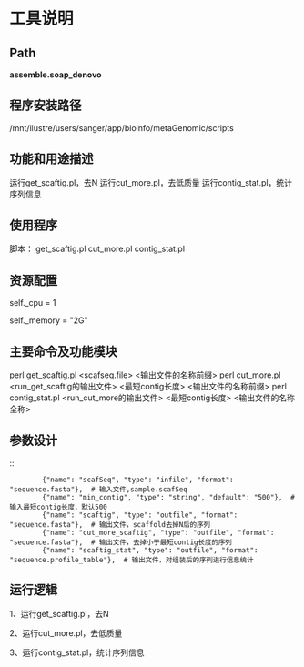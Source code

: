 
工具说明
==========================

Path
-----------

**assemble.soap_denovo**

程序安装路径
-----------------------------------

/mnt/ilustre/users/sanger/app/bioinfo/metaGenomic/scripts

功能和用途描述
-----------------------------------

运行get_scaftig.pl，去N
运行cut_more.pl，去低质量
运行contig_stat.pl，统计序列信息


使用程序
-----------------------------------

脚本：
get_scaftig.pl
cut_more.pl
contig_stat.pl

资源配置
-----------------------------------

self._cpu = 1

self._memory = "2G"


主要命令及功能模块
-----------------------------------

perl get_scaftig.pl <scafseq.file> <输出文件的名称前缀>
perl cut_more.pl <run_get_scaftig的输出文件> <最短contig长度> <输出文件的名称前缀>
perl contig_stat.pl <run_cut_more的输出文件> <最短contig长度> <输出文件的名称全称>

参数设计
-----------------------------------

::

            {"name": "scafSeq", "type": "infile", "format": "sequence.fasta"},  # 输入文件,sample.scafSeq
            {"name": "min_contig", "type": "string", "default": "500"},  # 输入最短contig长度，默认500
            {"name": "scaftig", "type": "outfile", "format": "sequence.fasta"},  # 输出文件，scaffold去掉N后的序列
            {"name": "cut_more_scaftig", "type": "outfile", "format": "sequence.fasta"},  # 输出文件，去掉小于最短contig长度的序列
            {"name": "scaftig_stat", "type": "outfile", "format": "sequence.profile_table"},  # 输出文件，对组装后的序列进行信息统计
            


运行逻辑
-----------------------------------

1、运行get_scaftig.pl，去N

2、运行cut_more.pl，去低质量

3、运行contig_stat.pl，统计序列信息
